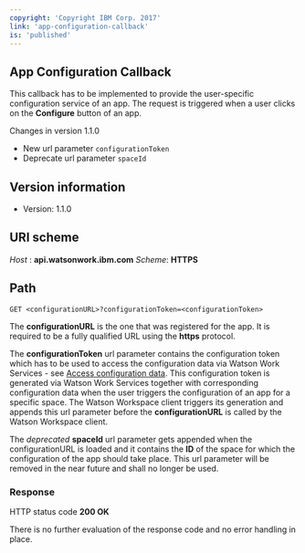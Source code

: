 ```yaml
---
copyright: 'Copyright IBM Corp. 2017'
link: 'app-configuration-callback'
is: 'published'
---
```

## App Configuration Callback
This callback has to be implemented to provide the user-specific configuration service of an app. The request is triggered when a user clicks on the **Configure** button of an app.

Changes in version 1.1.0
- New url parameter `configurationToken`
- Deprecate url parameter `spaceId`

## Version information
- Version: 1.1.0

## URI scheme
_Host_ : **api.watsonwork.ibm.com**
_Scheme_: **HTTPS**

## Path
```
GET <configurationURL>?configurationToken=<configurationToken>
```

The **configurationURL** is the one that was registered for the app. It is required to be a fully qualified URL using the **https** protocol.

The **configurationToken** url parameter contains the configuration token which has to be used to access the configuration data via Watson Work Services - see [Access configuration data](./docs#access-configuration-data). This configuration token is generated via Watson Work Services together with corresponding configuration data when the user triggers the configuration of an app for a specific space. The Watson Workspace client triggers its generation and appends this url parameter before the **configurationURL** is called by the Watson Workspace client.

The _deprecated_ **spaceId** url parameter gets appended when the configurationURL is loaded and it contains the **ID** of the space for which the configuration of the app should take place.
This url parameter will be removed in the near future and shall no longer be used.

### Response

HTTP status code **200 OK**

There is no further evaluation of the response code and no error handling in place.   
